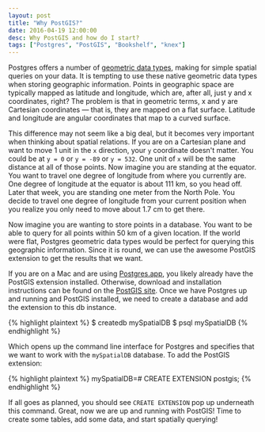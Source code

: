```yaml
---
layout: post
title: "Why PostGIS?"
date: 2016-04-19 12:00:00
desc: Why PostGIS and how do I start?
tags: ["Postgres", "PostGIS", "Bookshelf", "knex"]
---
```


Postgres offers a number of [geometric data types](http://www.postgresql.org/docs/9.4/static/datatype-geometric.html), making for simple spatial queries on your data. It is tempting to use these native geometric data types when storing geographic information. Points in geographic space are typically mapped as latitude and longitude, which are, after all, just y and x coordinates, right? The problem is that in geometric terms, x and y are Cartesian coordinates &mdash; that is, they are mapped on a flat surface. Latitude and longitude are angular coordinates that map to a curved surface. 

This difference may not seem like a big deal, but it becomes very important when thinking about spatial relations. If you are on a Cartesian plane and want to move 1 unit in the `x` direction, your `y` coordinate doesn't matter. You could be at `y = 0` or `y = -89` or `y = 532`. One unit of `x` will be the same distance at all of those points. Now imagine you are standing at the equator. You want to travel one degree of longitude from where you currently are. One degree of longitude at the equator is about 111 km, so you head off. Later that week, you are standing one meter from the North Pole. You decide to travel one degree of longitude from your current position when you realize you only need to move about 1.7 cm to get there.

Now imagine you are wanting to store points in a database. You want to be able to query for all points within 50 km of a given location. If the world were flat, Postgres geometric data types would be perfect for querying this geographic information. Since it is round, we can use the awesome PostGIS extension to get the results that we want.

If you are on a Mac and are using [Postgres.app](http://postgresapp.com/), you likely already have the PostGIS extension installed. Otherwise, download and installation instructions can be found on the [PostGIS site](http://postgis.net/). Once we have Postgres up and running and PostGIS installed, we need to create a database and add the extension to this db instance.

{% highlight plaintext %}
$ createdb mySpatialDB
$ psql mySpatialDB
{% endhighlight %}

Which opens up the command line interface for Postgres and specifies that we want to work with the `mySpatialDB` database. To add the PostGIS extension:

{% highlight plaintext %}
mySpatialDB=# CREATE EXTENSION postgis;
{% endhighlight %}

If all goes as planned, you should see `CREATE EXTENSION` pop up underneath this command. Great, now we are up and running with PostGIS! Time to create some tables, add some data, and start spatially querying!
